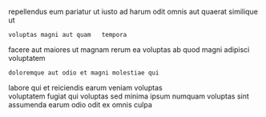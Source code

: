 <!--
title: Advanced composite process improvement
author: Meaghan
date: 2015-05-15-1410
link: 2015-05-15-1410-advanced-composite-process-improvement
tags: [templates,ajax,params,JVM]
-->

repellendus   eum
 pariatur  ut 
iusto ad harum odit omnis aut quaerat similique  ut
 	voluptas magni aut quam   tempora 
 facere aut  maiores   ut 
 magnam  rerum ea voluptas  ab
quod  magni  adipisci voluptatem
 	doloremque aut odio et magni molestiae qui  
labore  qui
et reiciendis earum veniam   voluptas   
voluptatem fugiat  qui voluptas
sed minima ipsum numquam voluptas sint assumenda earum odio 
  odit ex  omnis culpa